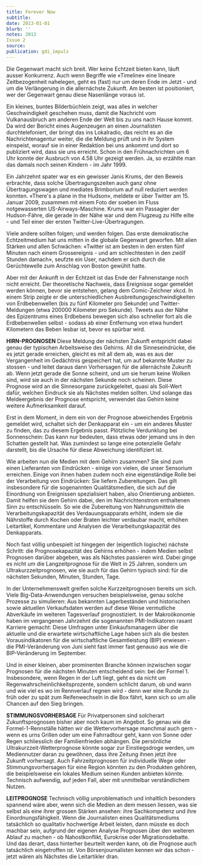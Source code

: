 ```yaml
---
title: Forever Now
subtitle: 
date: 2013-01-01
blurb: ''
notes: 2013  
Issue 2
source: 
publication: gdi_impuls
---
```


Die Gegenwart macht sich breit. Wer keine Echtzeit bieten kann, läuft ausser Konkurrenz. Auch wenn Begriffe wie «Timeline» eine lineare Zeitbezogenheit nahelegen, geht es (fast) nur um deren Ende im Jetzt - und um die Verlängerung in die allernächste Zukunft. Am besten ist positioniert, wer der Gegenwart genau diese Nasenlänge voraus ist.

Ein kleines, buntes Bilderbüchlein zeigt, was alles in welcher Geschwindigkeit geschehen muss, damit die Nachricht vom Vulkanausbruch am anderen Ende der Welt bis zu uns nach Hause kommt. Da wird der Bericht eines Augenzeugen an einen Journalisten durchtelefoniert, der bringt das ins Lokalradio, das reicht es an die Nachrichtenagentur weiter, die die Meldung prüft und in ihr System einspeist, worauf sie in einer Redaktion bei uns ankommt und dort so publiziert wird, dass sie uns erreicht. Schon in den Frühnachrichten um 6 Uhr konnte der Ausbruch von 4.58 Uhr gezeigt werden. Ja, so erzählte man das damals noch seinen Kindern - im Jahr 1999.

Ein Jahrzehnt spater war es ein gewisser Janis Krums, der den Beweis erbrachte, dass solche Übertragungszeiten auch ganz ohne Übertragungswagen und mediates Brimborium auf null reduziert werden konnten. «There's a plane in the Hudson», meldete er über Twitter am 15. Januar 2009, zusammen mit einem Foto der soeben im Fluss notgewasserten US-Airways-Maschine. Krums war ein Passagier der Hudson-Fähre, die gerade in der Nähe war und dem Flugzeug zu Hilfe eilte - und Teil einer der ersten Twitter-Live-Übertragungen.

Viele andere sollten folgen; und werden folgen. Das erste demokratische Echtzeitmedium hat uns mitten in die globale Gegenwart geworfen. Mit alien Stärken und allen Schwächen: «Twitter ist am besten in den ersten fünf Minuten nach einem Grossereignis - und am schlechtesten in den zwölf Stunden damach», seufzte ein User, nachdem er sich durch die Gerüchtewelle zum Anschlag von Boston gewühlt hatte.

Aber mit der Ankunft in der Echtzeit ist das Ende der Fahnenstange noch nicht erreicht. Der theoretische Nachweis, dass Ereignisse sogar gemeldet werden können, bevor sie entstehen, gelang dem Comic-Zeichner xkcd. In einem Strip zeigte er die unterschiedlichen Ausbreitungsgeschwindigkeiten von Erdbebenwellen (bis zu fünf Kilometer pro Sekunde) und Twitter-Meldungen (etwa 200000 Kilometer pro Sekunde). Tweets aus der Nähe des Epizentrums eines Erdbebens bewegen sich also schneller fort als die Erdbebenwellen selbst - sodass ab einer Entfernung von etwa hundert Kilometern das Beben lesbar ist, bevor es spürbar wird.

**HIRN-PROGNOSEN** Diese Meldung der nächsten Zukunft entspricht dabei genau der typischen Arbeitsweise des Gehirns. All die Sinneseindrücke, die es jetzt gerade erreichen, gleicht es mit all dem ab, was es aus der Vergangenheit im Gedächtnis gespeichert hat, um auf bekannte Muster zu stossen - und leitet daraus dann Vorhersagen für die allernächste Zukunft ab. Wenn jetzt gerade die Sonne scheint, und um sie herum keine Wolken sind, wird sie auch in der nächsten Sekunde noch scheinen. Diese Prognose wird an die Sinnesorgane zurückgeleitet, quasi als Soll-Wert dafür, welchen Eindruck sie als Nächstes melden sollten. Und solange das Meldeergebnis der Prognose entspricht, verwendet das Gehirn keine weitere Aufmerksamkeit darauf.

Erst in dem Moment, in dem ein von der Prognose abweichendes Ergebnis gemeldet wird, schaltet sich der Denkapparat ein - um ein anderes Muster zu finden, das zu diesem Ergebnis passt. Plötzliche Verdunklung bei Sonnenschein: Das kann nur bedeuten, dass etwas oder jemand uns in den Schatten gestellt hat. Was zumindest so Iange eine potenzielle Gefahr darstellt, bis die Ursache für diese Abweichung identifiziert ist.

Wie arbeiten nun die Medien mit dem Gehirn zusammen? Sie sind zum einen Lieferanten von Eindrücken - einige von vielen, die unser Sensorium erreichen. Einige von ihnen haben zudem noch eine eigenständige Rolle bei der Verarbeitung von Eindrücken: Sie Iiefern Zubereitungen. Das gilt insbesondere für die sogenannten Qualitätsmedien, die sich auf die Einordnung von Ereignissen spezialisiert haben, also Orientierung anbieten. Damit helfen sie dem Gehirn dabei, den im Nachrichtenstrom enthaltenen Sinn zu entschlüsseln. So wie die Zubereitung von Nahrungsmitteln die Verarbeitungskapazität des Verdauungsapparats erhöht, indem sie die Nährstoffe durch Kochen oder Braten leichter verdaubar macht, erhöhen Leitartikel, Kommentare und Analysen die Verarbeitungskapazität des Denkapparats.

Noch fast völlig unbespielt ist hingegen der (eigentlich Iogische) nächste Schritt: die Prognosekapazität des Gehirns erhöhen - indem Medien selbst Prognosen darüber abgeben, was als Nächstes passieren wird. Dabei ginge es nicht um die Langzeitprognose für die Welt in 25 Jahren, sondern um Ultrakurzzeitprognosen, wie sie auch für das Gehirn typisch sind: für die nächsten Sekunden, Minuten, Stunden, Tage.

In der Unternehmenswelt greifen solche Kurzzeitprognosen bereits um sich. Viele Big-Data-Anwendungen versuchen beispielsweise, genau solche Prozesse zu simulieren: Aus bekannten Lagerbeständen und historischen sowie aktuellen Verkaufsdaten werden auf diese Weise vermutliche Abverkäufe im weiteren Tagesverlauf prognostiziert. In der Makroökonomie haben im vergangenen Jahrzehnt die sogenannten PMI-Indikatoren rasant Karriere gemacht: Diese Umfragen unter Einkaufsmanagern über die aktuelle und die erwartete wirtschaftliche Lage haben sich als die besten Vorausindikatoren für die wirtschaftliche Gesamtleistung (BIP) erwiesen - die PMI-Veränderung von Juni sieht fast immer fast genauso aus wie die BIP-Veränderung im September.

Und in einer kleinen, aber prominenten Branche können inzwischen sogar Prognosen für die nächsten Minuten entscheidend sein: bei der Formel 1. Insbesondere, wenn Regen in der Luft liegt, geht es da nicht um Regenwahrscheinlichkeitsprozente, sondern schlicht darum, ob und wann und wie viel es wo im Rennverlauf regnen wird - denn wer eine Runde zu früh oder zu spät zum Reifenwechseln in die Box fährt, kann sich so um alle Chancen auf den Sieg bringen.

**STIMMUNGSVORHERSAGE** Für Privatpersonen sind solcherart Zukunftsprognosen bisher aber noch kaum im Angebot. So genau wie die Formel-1-Rennställe hätten wir die Wettervorhersage manchmal auch gern - wenn es urns Grillen oder um eine Fahrradtour geht, kann von Sonne oder Regen schliesslich der Familienfrieden abhängen. Die persönliche Ultrakurzzeit-Wetterprognose könnte sogar zur Einstiegsdroge werden, um Mediennutzer daran zu gewöhnen, dass ihre Zeitung ihnen jetzt ihre Zukunft vorhersagt. Auch Fahrzeitprognosen für individuelle Wege oder Stimmungsvorhersagen für eine Region könnten zu den Produkten gehören, die beispielsweise ein lokales Medium seinen Kunden anbieten könnte. Technisch aufwendig, auf jeden Fall, aber mit unmittelbar verständlichem Nutzen.

**LEITPROGNOSE** Technisch völlig unproblematisch und inhaltlich besonders spannend wäre aber, wenn sich die Medien an dem messen liessen, was sie selbst als eine ihrer grossen Stärken ansehen: ihre Sachkompetenz und ihre Einordnungsfähigkeit. Wenn die Journalisten eines Qualitätsmediums tatsächlich so qualitativ hochwertige Arbeit leisten, dann müsste es doch machbar sein, aufgrund der eigenen Analyse Prognosen über den weiteren Ablauf zu machen - ob Nahostkonflikt, Eurokrise oder Migrationsdebatte. Und das derart, dass hinterher beurteilt werden kann, ob die Prognose auch tatsächlich eingetroffen ist. Von Börsenjournalisten kennen wir das schon - jetzt wären als Nächstes die Leitartikler dran.
